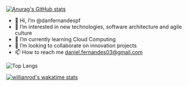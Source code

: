 [![Anurag's GitHub stats](https://github-readme-stats.vercel.app/api?username=ddpfernandes&show_icons=true&theme=tokyonight)](https://github.com/anuraghazra/github-readme-stats)

- 👋 Hi, I’m @danfernandespf
- 👀 I’m interested in new technologies, software architecture and agile culture
- 🌱 I’m currently learning Cloud Computing
- 💞️ I’m looking to collaborate on innovation projects
- 📫 How to reach me daniel.fernandes03@gmail.com

<!---
danfernandespf/danfernandespf is a ✨ special ✨ repository because its `README.md` (this file) appears on your GitHub profile.
You can click the Preview link to take a look at your changes.
--->

![Top Langs](https://github-readme-stats.vercel.app/api/top-langs/?username=ddpfernandes&layout=compact)

[![willianrod's wakatime stats](https://github-readme-stats.vercel.app/api/wakatime?username=ddpfernandes)](https://github.com/anuraghazra/github-readme-stats)
